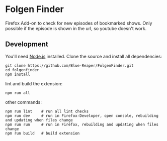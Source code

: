 # Folgen Finder

Firefox Add-on to check for new episodes of bookmarked shows.
Only possible if the episode is shown in the url, so youtube doesn't work.

## Development

You'll need [Node.js](https://nodejs.org) installed.
Clone the source and install all dependencies:

```
git clone https://github.com/Blue-Reaper/FolgenFinder.git
cd folgenfinder
npm install
```

lint and build the extension:

```
npm run all
```

other commands:

```
npm run lint    # run all lint checks
npm run dev     # run in Firefox-Developer, open console, rebuilding and updating when files change
npm run run     # run in Firefox, rebuilding and updating when files change
npm run build   # build extension
```
